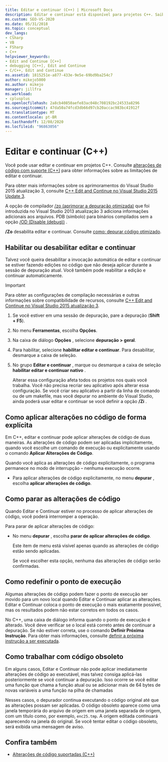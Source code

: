 ```yaml
---
title: Editar e continuar (C++) | Microsoft Docs
description: Editar e continuar está disponível para projetos C++. Saiba quais edições têm suporte e como pode controlar se, e quando, suas edições são aplicadas.
ms.custom: SEO-VS-2020
ms.date: 05/31/2018
ms.topic: conceptual
dev_langs:
- CSharp
- VB
- FSharp
- C++
helpviewer_keywords:
- Edit and Continue [C++]
- debugging [C++], Edit and Continue
- C/C++, Edit and Continue
ms.assetid: 1815251e-a877-433e-9e5e-69bd9ba254c7
author: mikejo5000
ms.author: mikejo
manager: jillfra
ms.workload:
- cplusplus
ms.openlocfilehash: 2a8cb40850aefe83ac048c708192bc24533a8296
ms.sourcegitcommit: 47da50a74fcd3db66d97cb20accac983bc41912f
ms.translationtype: MT
ms.contentlocale: pt-BR
ms.lasthandoff: 12/08/2020
ms.locfileid: "96863056"
---
```

# <a name="edit-and-continue-c"></a>Editar e continuar (C++)
Você pode usar editar e continuar em projetos C++. Consulte [alterações de código com suporte (C++)](../debugger/supported-code-changes-cpp.md) para obter informações sobre as limitações de editar e continuar.

Para obter mais informações sobre os aprimoramentos do Visual Studio 2015 atualização 3, consulte [C++ Edit and Continue no Visual Studio 2015 Update 3](https://devblogs.microsoft.com/cppblog/c-edit-and-continue-in-visual-studio-2015-update-3/).

 A opção de compilador [/zo (aprimorar a depuração otimizada)](/cpp/build/reference/zo-enhance-optimized-debugging) que foi introduzida no Visual Studio 2013 atualização 3 adiciona informações adicionais aos arquivos. PDB (símbolo) para binários compilados sem a opção [/OD (Disable (debug))](/cpp/build/reference/od-disable-debug) .

 **/Zo** desabilita editar e continuar. Consulte [como: depurar código otimizado](../debugger/how-to-debug-optimized-code.md).

## <a name="enable-or-disable-edit-and-continue"></a><a name="BKMK_Enable_or_disable_automatic_invocation_of_Edit_and_Continue"></a> Habilitar ou desabilitar editar e continuar
 Talvez você queira desabilitar a invocação automática de editar e continuar se estiver fazendo edições no código que não deseja aplicar durante a sessão de depuração atual. Você também pode reabilitar a edição e continuar automaticamente.

> [!IMPORTANT]
> Para obter as configurações de compilação necessárias e outras informações sobre compatibilidade de recursos, consulte [C++ Edit and Continue no Visual Studio 2015 atualização 3](https://devblogs.microsoft.com/cppblog/c-edit-and-continue-in-visual-studio-2015-update-3/).

1. Se você estiver em uma sessão de depuração, pare a depuração (**Shift + F5**).

2. No menu **Ferramentas**, escolha **Opções**.

3. Na caixa de diálogo **Opções** , selecione **depuração > geral**.

4. Para habilitar, selecione **habilitar editar e continuar**. Para desabilitar, desmarque a caixa de seleção.

5. No grupo **Editar e continuar** , marque ou desmarque a caixa de seleção **habilitar editar e continuar nativo** .

   Alterar essa configuração afeta todos os projetos nos quais você trabalha. Você não precisa recriar seu aplicativo após alterar essa configuração. Se você criar seu aplicativo a partir da linha de comando ou de um makefile, mas você depurar no ambiente do Visual Studio, ainda poderá usar editar e continuar se você definir a opção **/Zi** .

## <a name="how-to-apply-code-changes-explicitly"></a><a name="BKMK_How_to_apply_code_changes_explicitly"></a> Como aplicar alterações no código de forma explícita
 Em C++, editar e continuar pode aplicar alterações de código de duas maneiras. As alterações de código podem ser aplicadas implicitamente, quando você escolhe um comando de execução ou explicitamente usando o comando **Aplicar Alterações de Código**.

 Quando você aplica as alterações de código explicitamente, o programa permanece no modo de interrupção – nenhuma execução ocorre.

- Para aplicar alterações de código explicitamente, no menu **depurar** , escolha **aplicar alterações de código**.

## <a name="how-to-stop-code-changes"></a><a name="BKMK_How_to_stop_code_changes"></a> Como parar as alterações de código
 Quando Editar e Continuar estiver no processo de aplicar alterações de código, você poderá interromper a operação.

 Para parar de aplicar alterações de código:

- No menu **depurar** , escolha **parar de aplicar alterações de código**.

  Este item de menu está visível apenas quando as alterações de código estão sendo aplicadas.

  Se você escolher esta opção, nenhuma das alterações de código serão confirmadas.

## <a name="how-to-reset-the-point-of-execution"></a><a name="BKMK_How_to_reset_the_point_of_execution"></a> Como redefinir o ponto de execução
 Algumas alterações de código podem fazer o ponto de execução ser movido para um novo local quando Editar e Continuar aplicar as alterações. Editar e Continuar coloca o ponto de execução o mais exatamente possível, mas os resultados podem não estar corretos em todos os casos.

 No C++, uma caixa de diálogo informa quando o ponto de execução é alterado. Você deve verificar se o local está correto antes de continuar a depuração. Se não estiver correta, use o comando **Definir Próxima Instrução**. Para obter mais informações, consulte [definir a próxima instrução a ser executada](./navigating-through-code-with-the-debugger.md#BKMK_Set_the_next_statement_to_execute).

## <a name="how-to-work-with-stale-code"></a><a name="BKMK_How_to_work_with_stale_code"></a> Como trabalhar com código obsoleto
 Em alguns casos, Editar e Continuar não pode aplicar imediatamente alterações de código ao executável, mas talvez consiga aplicá-las posteriormente se você continuar a depuração. Isso ocorre se você editar uma função que chama a função atual ou se adicionar mais de 64 bytes de novas variáveis a uma função na pilha de chamadas

 Nesses casos, o depurador continua executando o código original até que as alterações possam ser aplicadas. O código obsoleto aparece como uma janela temporária do arquivo de origem em uma janela separada de origem, com um título como, por exemplo, `enc25.tmp`. A origem editada continuará aparecendo na janela do original. Se você tentar editar o código obsoleto, será exibida uma mensagem de aviso.

## <a name="see-also"></a>Confira também
- [Alterações de código suportadas (C++)](../debugger/supported-code-changes-cpp.md)